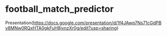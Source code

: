 # football_match_predictor

Presentation(https://docs.google.com/presentation/d/1f4JAwq7Ns71cGdPBv8MNw0RQxHTA0gkFuH8jvnzXr0g/edit?usp=sharing)
